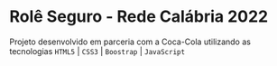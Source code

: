 # Rolê Seguro - Rede Calábria 2022

Projeto desenvolvido em parceria com a Coca-Cola utilizando as tecnologias
`HTML5` | `CSS3` | `Boostrap` | `JavaScript`
